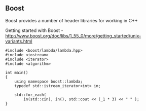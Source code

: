 Boost
-----

Boost provides a number of header libraries for working in C++

Getting started with Boost - http://www.boost.org/doc/libs/1_55_0/more/getting_started/unix-variants.html

    #include <boost/lambda/lambda.hpp>
    #include <iostream>
    #include <iterator>
    #include <algorithm>
    
    int main()
    {
        using namespace boost::lambda;
        typedef std::istream_iterator<int> in;
    
        std::for_each(
            in(std::cin), in(), std::cout << (_1 * 3) << " " );
    }
